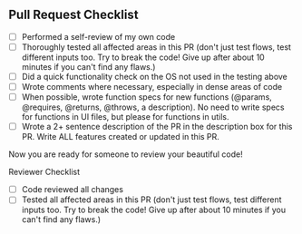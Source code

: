 ## Pull Request Checklist

- [ ] Performed a self-review of my own code
- [ ] Thoroughly tested all affected areas in this PR (don't just test flows, test different inputs too. Try to break the code! Give up after about 10 minutes if you can't find any flaws.)
- [ ] Did a quick functionality check on the OS not used in the testing above
- [ ] Wrote comments where necessary, especially in dense areas of code
- [ ] When possible, wrote function specs for new functions (@params, @requires, @returns, @throws, a description). No need to write specs for functions in UI files, but please for functions in utils.
- [ ] Wrote a 2+ sentence description of the PR in the description box for this PR. Write ALL features created or updated in this PR.

Now you are ready for someone to review your beautiful code!

Reviewer Checklist
- [ ] Code reviewed all changes
- [ ] Tested all affected areas in this PR (don't just test flows, test different inputs too. Try to break the code! Give up after about 10 minutes if you can't find any flaws.)
